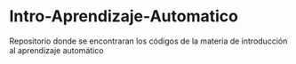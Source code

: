 # Intro-Aprendizaje-Automatico
Repositorio donde se encontraran los códigos de la materia de introducción al aprendizaje automático
